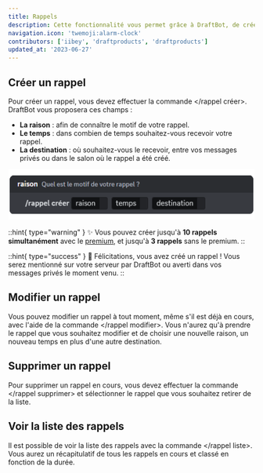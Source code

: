 ```yaml
---
title: Rappels
description: Cette fonctionnalité vous permet grâce à DraftBot, de créer un rappel et ainsi vous rappelez au bout d'un laps de temps en vous mentionnant.
navigation.icon: 'twemoji:alarm-clock'
contributors: ['iibey', 'draftproducts', 'draftproducts']
updated_at: '2023-06-27'
---
```


## Créer un rappel

Pour créer un rappel, vous devez effectuer la commande \</rappel créer>. DraftBot vous proposera ces champs :

- **La raison** : afin de connaître le motif de votre rappel.
- **Le temps** : dans combien de temps souhaitez-vous recevoir votre rappel.
- **La destination** : où souhaitez-vous le recevoir, entre vos messages privés ou dans le salon où le rappel a été créé.

![Aperçu de la commande](../assets/remind/rappel_create.png)

::hint{ type="warning" }
  ✨ Vous pouvez créer jusqu'à **10 rappels simultanément** avec le [premium](/premium), et jusqu'à **3 rappels** sans le premium.
::

::hint{ type="success" }
  🎉 Félicitations, vous avez créé un rappel ! Vous serez mentionné sur votre serveur par DraftBot ou averti dans vos messages privés le moment venu.
::

## Modifier un rappel

Vous pouvez modifier un rappel à tout moment, même s'il est déjà en cours, avec l'aide de la commande \</rappel modifier>. Vous n'aurez qu'à prendre le rappel que vous souhaitez modifier et de choisir une nouvelle raison, un nouveau temps en plus d'une autre destination.

## Supprimer un rappel

Pour supprimer un rappel en cours, vous devez effectuer la commande \</rappel supprimer> et sélectionner le rappel que vous souhaitez retirer de la liste.

## Voir la liste des rappels

Il est possible de voir la liste des rappels avec la commande \</rappel liste>. Vous aurez un récapitulatif de tous les rappels en cours et classé en fonction de la durée.
